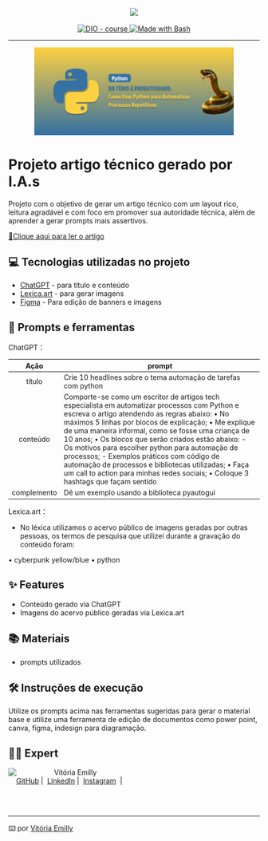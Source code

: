<p align="center">
    <img width="100" src=".github/assets/banner.png">
</p>


<p align="center">
  <a href="https://dio.me/"><img src="https://img.shields.io/badge/DIO-Course-28DA77?logo=youtube" alt="DIO - course">
  </a>
  <a href="https://www.gnu.org/software/bash/" title="Go to Bash homepage"><img src="https://img.shields.io/badge/Prompt-Project-blue?logo=gnu-bash&amp;logoColor=white" alt="Made with Bash">
  </a>
</p>

-------

<p align="center">
  <img 
    src=".github/assets/img-principal.png"
    width="400"  
  />
</p>

# Projeto artigo técnico gerado por I.A.s

Projeto com o objetivo de gerar um artigo técnico com um layout rico, leitura agradável e com foco em promover sua autoridade técnica, além de aprender a gerar prompts mais assertivos.

<a href="https://web.dio.me/articles/do-tedio-a-produtividade-como-usar-python-para-automatizar-processos-repetitivos?back=%2Farticles&open-modal=true&page=1&order=oldest" title="View PDF now"> 📕Clique aqui para ler o artigo</a>

## 💻 Tecnologias utilizadas no projeto

- [ChatGPT](https://chat.openai.com/) - para título e conteúdo
- [Lexica.art](https://lexica.art/) - para gerar imagens
- [Figma](https:/figma.com) - Para edição de banners e imagens

## 📄 Prompts e ferramentas


ChatGPT：

|   Ação   | prompt                                                                                                                                                                                                                                                                         |
| :------: | ------------------------------------------------------------------------------------------------------------------------------------------------------------------------------------------------------------------------------------------------------------------------------ |
|  título  | Crie 10 headlines sobre o tema automação de tarefas com python                                                                                                                                                                                                  |
| conteúdo | Comporte-se como um escritor de artigos tech especialista em automatizar processos com Python e escreva o artigo atendendo as regras abaixo: • No máximos 5 linhas por blocos de explicação; • Me explique de uma maneira informal, como se fosse uma criança de 10 anos; • Os blocos que serão criados estão abaixo: - Os motivos para escolher python para automação de processos; - Exemplos práticos com código de automação de processos e bibliotecas utilizadas; • Faça um call to action para minhas redes sociais; • Coloque 3 hashtags que façam sentido |
|  complemento  | Dê um exemplo usando a biblioteca pyautogui                                                                                                                                                                                                  |


Lexica.art：

- No léxica utilizamos o acervo público de imagens geradas por outras pessoas, os termos de pesquisa que utilizei durante a gravação do conteúdo foram:

• cyberpunk yellow/blue
• python



## ✨ Features

- Conteúdo gerado via ChatGPT
- Imagens do acervo público geradas via Lexica.art

## 📚 Materiais

- prompts utilizados

## 🛠️ Instruções de execução

Utilize os prompts acima nas ferramentas sugeridas para gerar o material base e utilize uma ferramenta de edição de documentos como power point, canva, figma, indesign para diagramação.

## 👨‍💻 Expert

<p>
    <img 
      align=left 
      margin=10 
      width=80 
      src="https://avatars.githubusercontent.com/u/126416070?v=4"
    />
    <p>&nbsp&nbsp&nbspVitória Emilly<br>
    &nbsp&nbsp&nbsp
    <a href="https://github.com/vitsantos">
    GitHub</a>&nbsp;|&nbsp;
    <a href="www.linkedin.com/in/vitsantos27">
    LinkedIn</a>&nbsp;|&nbsp;
    <a href="https://www.instagram.com/vitoriaemillysm/">
    Instagram</a>
&nbsp;|&nbsp;</p>
</p>
<br/><br/>
<p>

---

⌨️ por [Vitória Emilly](https://github.com/vitsantos)
